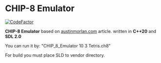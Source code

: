# CHIP-8 Emulator
[![CodeFactor](https://www.codefactor.io/repository/github/bartoszjakubzielonka/chip_8_emulator/badge)](https://www.codefactor.io/repository/github/bartoszjakubzielonka/chip_8_emulator)

**CHIP-8 Emulator** based on [austinmorlan.com] article. written in **C++20** and **SDL 2.0**

You can run it by:
"CHIP_8_Emulator 10 3 Tetris.ch8"

For build you must place SLD to vendor directory.

[austinmorlan.com]: https://austinmorlan.com/posts/chip8_emulator/